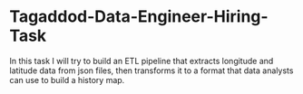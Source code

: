 # Tagaddod-Data-Engineer-Hiring-Task
In this task I will try to build an ETL pipeline that extracts longitude and latitude data from json files, then transforms it to a format that data analysts can use to build a history map.
